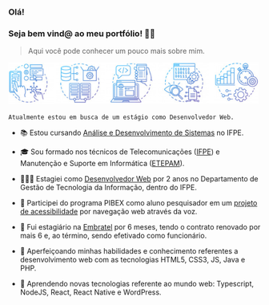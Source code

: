 ### Olá! 
### Seja bem vind@ ao meu portfólio! 👋😄

> Aqui você pode conhecer um pouco mais sobre mim.

<img src="img/bar.png" alt="Barra horizontal" width="500"/>

`Atualmente estou em busca de um estágio como Desenvolvedor Web.` 

- 📚 Estou cursando [Análise e Desenvolvimento de Sistemas](https://www.ifpe.edu.br/campus/recife/cursos/superiores/tecnologos/analise-e-desenvolvimento-de-sistemas) no IFPE.

- 🎓 Sou formado nos técnicos de Telecomunicações ([IFPE](https://www.ifpe.edu.br/campus/recife/cursos/tecnicos/subsequente/telecomunicacoes)) e Manutenção e Suporte em Informática ([ETEPAM](http://www.etepam.pe.gov.br/cursos/presencial/manutencao-e-suporte-em-informatica)).

- 👨🏻‍💻 Estagiei como [Desenvolvedor Web](https://github.com/Gwolner/csmo-ambulatorial) por 2 anos no Departamento de Gestão de Tecnologia da Informação, dentro do IFPE.

- 🔬 Participei do programa PIBEX como aluno pesquisador em um [projeto de acessibilidade](https://github.com/Gwolner/pibex-hello-moodle) por navegação web através da voz.

- 🎯 Fui estagiário na [Embratel](https://www.embratel.com.br) por 6 meses, tendo o contrato renovado por mais 6 e, ao término, sendo efetivado como funcionário.

- 🍁 Aperfeiçoando minhas habilidades e conhecimento referentes a desenvolvimento web com as tecnologias HTML5, CSS3, JS, Java e PHP.

- 🌱 Aprendendo novas tecnologias referente ao mundo web: Typescript, NodeJS, React, React Native e WordPress.
